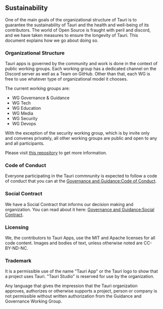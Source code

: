 ## Sustainability

One of the main goals of the organizational structure of Tauri is to guarantee
the sustainability of Tauri and the health and well-being of its contributors.
The world of Open Source is fraught with peril and discord, and we have taken
measures to ensure the longevity of Tauri. This document explains how we go
about doing so.

### Organizational Structure

Tauri apps is governed by the community and work is done in the context of
public working groups. Each working group has a dedicated channel on the Discord
server as well as a Team on GitHub. Other than that, each WG is free to use
whatever type of organizational model it chooses.

The current working groups are:

-   WG Governance & Guidance
-   WG Tech
-   WG Education
-   WG Media
-   WG Security
-   WG Devops

With the exception of the security working group, which is by invite only and
convenes privately, all other working groups are public and open to any and all
participants.

Please visit
[this repository](https://github.com/tauri-apps/governance-and-guidance) to get
more information.

### Code of Conduct

Everyone participating in the Tauri commnunity is expected to follow a code of
conduct that you can at the
[Governance and Guidance:Code of Conduct](https://github.com/tauri-apps/governance-and-guidance/blob/master/CODE_OF_CONDUCT.md).

### Social Contract

We have a Social Contract that informs our decision making and organization. You
can read about it here:
[Governance and Guidance:Social Contract](https://github.com/tauri-apps/governance-and-guidance/blob/master/SOCIAL_CONTRACT.md).

### Licensing

We, the contributors to Tauri Apps, use the MIT and Apache licenses for all code
content. Images and bodies of text, unless otherwise noted are CC-BY-ND-NC.

### Trademark

It is a permissible use of the name "Tauri App" or the Tauri logo to show that a
project uses Tauri. "Tauri Studio" is reserved for use by the organization.

Any language that gives the impression that the Tauri organization approves,
authorizes or otherwise supports a project, person or company is not permissible
without written authorization from the Guidance and Governance Working Group.
